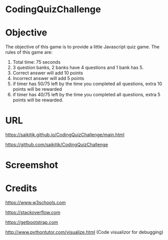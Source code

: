 # CodingQuizChallenge

# Objective
The objective of this game is to provide a little Javascript quiz game.
The rules of this game are:
1. Total time: 75 seconds
2. 3 question banks, 2 banks have 4 questions and 1 bank has 5.
3. Correct answer will add 10 points
4. Incorrect answer will add 5 points
5. if timer has 50/75 left by the time you completed all questions, extra 10 points will be rewarded
6. if timer has 40/75 left by the time you completed all questions, extra 5 points will be rewarded.

# URL
https://saikitjk.github.io/CodingQuizChallenge/main.html

https://github.com/saikitjk/CodingQuizChallenge


# Screemshot

# Credits
https://www.w3schools.com

https://stackoverflow.com

https://getbootstrap.com

http://www.pythontutor.com/visualize.html (Code visualizor for debugging)
